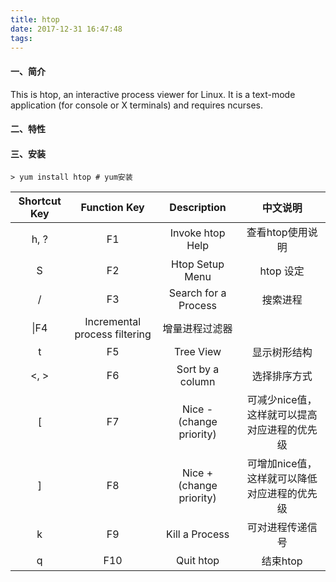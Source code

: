 ```yaml
---
title: htop
date: 2017-12-31 16:47:48
tags:
---
```

#### 一、简介
This is htop, an interactive process viewer for Linux. It is a text-mode application (for console or X terminals) and requires ncurses.


#### 二、特性

#### 三、安装
```
> yum install htop # yum安装
```

Shortcut Key|Function Key|Description|中文说明
:-:|:-:|:-:|:-:|
h, ?|F1|Invoke htop Help|查看htop使用说明
S|F2|Htop Setup Menu|htop 设定
/|F3|Search for a Process|搜索进程
\|F4|Incremental process filtering|增量进程过滤器
t|F5|Tree View|显示树形结构
<, >|F6|Sort by a column|选择排序方式
[|F7|Nice - (change priority)|可减少nice值，这样就可以提高对应进程的优先级
]|F8|Nice + (change priority)|可增加nice值，这样就可以降低对应进程的优先级
k|F9|Kill a Process|可对进程传递信号
q|F10|Quit htop|结束htop